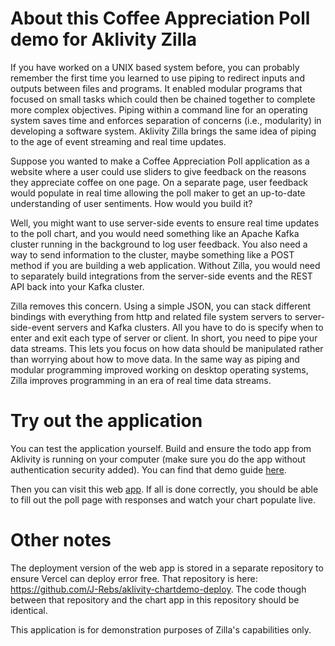 # About this Coffee Appreciation Poll demo for Aklivity Zilla

If you have worked on a UNIX based system before, you can probably remember the first time you learned to use piping to redirect inputs and outputs between files and programs. It enabled modular programs that focused on small tasks which could then be chained together to complete more complex objectives. Piping within a command line for an operating system saves time and enforces separation of concerns (i.e., modularity) in developing a software system. Aklivity Zilla brings the same idea of piping to the age of event streaming and real time updates.

Suppose you wanted to make a Coffee Appreciation Poll application as a website where a user could use sliders to give feedback on the reasons they appreciate coffee on one page. On a separate page, user feedback would populate in real time allowing the poll maker to get an up-to-date understanding of user sentiments. How would you build it? 

Well, you might want to use server-side events to ensure real time updates to the poll chart, and you would need something like an Apache Kafka cluster running in the background to log user feedback. You also need a way to send information to the cluster, maybe something like a POST method if you are building a web application. Without Zilla, you would need to separately build integrations from the server-side events and the REST API back into your Kafka cluster.

Zilla removes this concern. Using a simple JSON, you can stack different bindings with everything from http and related file system servers to server-side-event servers and Kafka clusters. All you have to do is specify when to enter and exit each type of server or client. In short, you need to pipe your data streams. This lets you focus on how data should be manipulated rather than worrying about how to move data. In the same way as piping and modular programming improved working on desktop operating systems, Zilla improves programming in an era of real time data streams. 


# Try out the application

You can test the application yourself. Build and ensure the todo app from Aklivity is running on your computer (make sure you do the app without authentication security added). You can find that demo guide [here](https://docs.aklivity.io/zilla/get-started/build-todo-app). 

Then you can visit this web [app](https://aklivity-chartdemo-deploy.vercel.app/). If all is done correctly, you should be able to fill out the poll page with responses and watch your chart populate live. 

# Other notes

The deployment version of the web app is stored in a separate repository to ensure Vercel can deploy error free. That repository is here: https://github.com/J-Rebs/aklivity-chartdemo-deploy. The code though between that repository and the chart app in this repository should be identical. 

This application is for demonstration purposes of Zilla's capabilities only.

